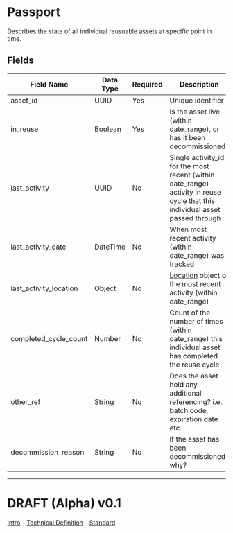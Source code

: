 # Passport

Describes the state of all individual reusuable assets at specific point in time.

## Fields

Field Name | Data Type | Required | Description
---------- | --------- | -------- | -----------
|asset_id|UUID|Yes|Unique identifier|
|in_reuse|Boolean|Yes|Is the asset live (within date_range), or has it been decommissioned?|
|last_activity|UUID|No|Single activity_id for the most recent (within date_range) activity in reuse cycle that this individual asset passed through|
|last_activity_date|DateTime|No|When most recent activity (within date_range) was tracked|
|last_activity_location|Object|No|[Location](../5:%20passport_history#location) object of the most recent activity (within date_range)|
|completed_cycle_count|Number|No|Count of the number of times (within date_range) this individual asset has completed the reuse cycle|
|other_ref|String|No|Does the asset hold any additional referencing? i.e. batch code, expiration date etc|
|decommission_reason|String|No|If the asset has been decommissioned, why?|


---

# DRAFT (Alpha) v0.1 

[Intro](../../) - [Technical Definition](../) - [Standard](standard)